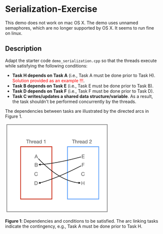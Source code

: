# Serialization-Exercise

This demo does not work on mac OS X. The demo uses unnamed semaphores, which are no longer supported by OS X. It seems to run fine on linux. 


## Description

Adapt the starter code `demo_serialization.cpp` so that the threads execute while satisfying the following conditions: 

- **Task H depends on Task A** (i.e., Task A must be done prior to Task H).  <span style="color:red">Solution provided as an example !!!</span>.
- **Task B depends on Task E** (i.e., Task E must be done prior to Task B).
- **Task D depends on Task F** (i.e., Task F must be done prior to Task D).
- **Task C writes/updates a shared data structure/variable**. As a result, the task shouldn't be performed concurrently by the threads. 

The dependencies between tasks are illustrated by the directed arcs in Figure 1. 

<img src="tasks.png" alt="tasks" style="zoom:33%;" />

**Figure 1**: Dependencies and conditions to be satisfied. The arc linking tasks indicate the contingency, e.g., Task A must be done prior to Task H. 

